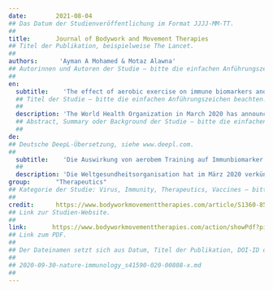 ```yaml
---
date:        2021-08-04
## Das Datum der Studienveröffentlichung im Format JJJJ-MM-TT.
##
title:       Journal of Bodywork and Movement Therapies
## Titel der Publikation, beispielweise The Lancet.
##
authors:      'Ayman A Mohamed & Motaz Alawna'
## Autorinnen und Autoren der Studie – bitte die einfachen Anführungszeichen beachten!
##
en:
  subtitle:    'The effect of aerobic exercise on immune biomarkers and symptoms severity and progression in patients with COVID-19: A randomized control trial'
  ## Titel der Studie – bitte die einfachen Anführungszeichen beachten!
  ##
  description: 'The World Health Organization in March 2020 has announced that COVID-19 is a world pandemic because the number of infected cases increases rapidly. however, there are several available vaccines, their protection is limited to a certain period. Thus, the role of modalities that improve immune functions should be performed to counter COVID-19 viral load and decrease mortality rates. Objective: To investigate the effect of aerobic exercise on immune biomarkers, disease severity, and progression in patients with COVID-19. Design: A randomized controlled study. Participants: Thirty patients with COVID-19 participated in this study. Participants age ranged from 24 to 45 years old. Participants had a mild or moderate COVID-19. Participants were assigned randomly into two groups, exercise and control groups. There were two main dependent variables including blood immune markers and severity of respiratory symptoms. Interventions: All participants performed 2 weeks of moderate-intensity aerobic exercise for 40 min/session, 3 sessions/week. The measurements were performed at baseline, and after 2-weeks. Results: At baseline measurements, there were non-significant differences between both groups in the Wisconsin scale total score, Leucocytes, Lymphocytes, Interleukin-6, Interleukin-10, Immunoglobulin-A, and TNF-α. After the intervention, the Wisconsin scale (patient-oriented illness-specific quality-of-life) total score significantly decreased in the intervention group; while, Leucocytes, Lymphocytes, and Immunoglobulin-A significantly increased in the intervention group. Conclusion: The current study indicated that 2 weeks of moderate-intensity aerobic exercise decreased the severity and progression of COVID-19 associated disorders and quality of life. Also, a 2-weeks of aerobic exercise positively affected immune function by increasing the amounts of Leucocytes, Lymphocytes, Immunoglobulin A.'
  ## Abstract, Summary oder Background der Studie – bitte die einfachen Anführungszeichen beachten!
  ##
de: 
## Deutsche DeepL-Übersetzung, siehe www.deepl.com.
##
  subtitle:    'Die Auswirkung von aerobem Training auf Immunbiomarker und den Schweregrad und das Fortschreiten der Symptome bei Patienten mit COVID-19: Eine randomisierte Kontrollstudie'
  ##
  description: 'Die Weltgesundheitsorganisation hat im März 2020 verkündet, dass es sich bei COVID-19 um eine weltweite Pandemie handelt, da die Zahl der infizierten Fälle rapide ansteigt. Es gibt zwar mehrere verfügbare Impfstoffe, deren Schutz ist jedoch auf einen bestimmten Zeitraum begrenzt. Daher sollten Modalitäten zur Verbesserung der Immunfunktionen eingesetzt werden, um die COVID-19-Viruslast zu bekämpfen und die Sterblichkeitsrate zu senken. Zielsetzung: Untersuchung der Auswirkungen von aerobem Training auf Immunbiomarker, Krankheitsschwere und -verlauf bei Patienten mit COVID-19. Aufbau: Eine randomisierte kontrollierte Studie. Teilnehmer: 30 Patienten mit COVID-19 nahmen an dieser Studie teil. Das Alter der Teilnehmer reichte von 24 bis 45 Jahren. Die Teilnehmer hatten eine leichte oder mittlere COVID-19. Die Teilnehmer wurden nach dem Zufallsprinzip in zwei Gruppen eingeteilt, eine Trainings- und eine Kontrollgruppe. Es gab zwei abhängige Hauptvariablen: Immunmarker im Blut und Schweregrad der Atemwegssymptome. Interventionen: Alle Teilnehmer absolvierten 2 Wochen lang ein moderat intensives aerobes Training von 40 Minuten pro Sitzung, 3 Sitzungen pro Woche. Die Messungen wurden zu Beginn und nach 2 Wochen durchgeführt. Ergebnisse: Bei den Messungen zu Beginn der Studie gab es keine signifikanten Unterschiede zwischen den beiden Gruppen in Bezug auf den Gesamtwert der Wisconsin-Skala, Leukozyten, Lymphozyten, Interleukin-6, Interleukin-10, Immunglobulin-A und TNF-α. Nach der Intervention sank der Gesamtwert der Wisconsin-Skala (patientenorientierte krankheitsspezifische Lebensqualität) in der Interventionsgruppe signifikant, während Leukozyten, Lymphozyten und Immunglobulin-A in der Interventionsgruppe signifikant anstiegen. Schlussfolgerung: Die aktuelle Studie zeigt, dass ein zweiwöchiges moderates aerobes Training den Schweregrad und das Fortschreiten von COVID-19-assoziierten Störungen und die Lebensqualität verringert. Außerdem wirkte sich ein zweiwöchiges aerobes Training positiv auf die Immunfunktion aus, indem es die Mengen an Leukozyten, Lymphozyten und Immunglobulin A erhöhte.'
group:       "Therapeutics"
## Kategorie der Studie: Virus, Immunity, Therapeutics, Vaccines – bitte die Anführungszeichen beachten!
##
credit:      https://www.bodyworkmovementtherapies.com/article/S1360-8592(21)00167-4/fulltext
## Link zur Studien-Website.
##
link:       https://www.bodyworkmovementtherapies.com/action/showPdf?pii=S1360-8592%2821%2900167-4
## Link zum PDF.
##
## Der Dateinamen setzt sich aus Datum, Titel der Publikation, DOI-ID der Studie (nach dem letzten Slash) und der Dateiendung zusammen. Bitte den Unterstrich vor der DOI-ID beachten!
##
## 2020-09-30-nature-immunology_s41590-020-00808-x.md
##
---
```

<object data="{{ page.link }}" style='height:calc(100vh - 400px); width: 100%' type='application/pdf'></object>